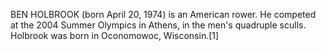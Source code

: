 BEN HOLBROOK (born April 20, 1974) is an American rower. He competed at the 2004 Summer Olympics in Athens, in the men's quadruple sculls. Holbrook was born in Oconomowoc, Wisconsin.[1]
